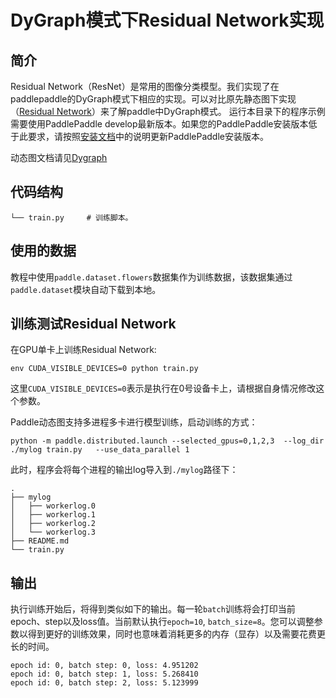 DyGraph模式下Residual Network实现
========

简介
--------
Residual Network（ResNet）是常用的图像分类模型。我们实现了在paddlepaddle的DyGraph模式下相应的实现。可以对比原先静态图下实现（[Residual Network](https://github.com/PaddlePaddle/models/tree/develop/PaddleCV/image_classification/models)）来了解paddle中DyGraph模式。
运行本目录下的程序示例需要使用PaddlePaddle develop最新版本。如果您的PaddlePaddle安装版本低于此要求，请按照[安装文档](http://www.paddlepaddle.org/docs/develop/documentation/zh/build_and_install/pip_install_cn.html)中的说明更新PaddlePaddle安装版本。

动态图文档请见[Dygraph](https://www.paddlepaddle.org.cn/documentation/docs/zh/develop/user_guides/howto/dygraph/DyGraph.html)


## 代码结构
```
└── train.py     # 训练脚本。
```

## 使用的数据

教程中使用`paddle.dataset.flowers`数据集作为训练数据，该数据集通过`paddle.dataset`模块自动下载到本地。

## 训练测试Residual Network

在GPU单卡上训练Residual Network:

```
env CUDA_VISIBLE_DEVICES=0 python train.py
```

这里`CUDA_VISIBLE_DEVICES=0`表示是执行在0号设备卡上，请根据自身情况修改这个参数。

Paddle动态图支持多进程多卡进行模型训练，启动训练的方式：
```
python -m paddle.distributed.launch --selected_gpus=0,1,2,3  --log_dir ./mylog train.py   --use_data_parallel 1
```
此时，程序会将每个进程的输出log导入到`./mylog`路径下：
```
.
├── mylog
│   ├── workerlog.0
│   ├── workerlog.1
│   ├── workerlog.2
│   └── workerlog.3
├── README.md
└── train.py
```

## 输出
执行训练开始后，将得到类似如下的输出。每一轮`batch`训练将会打印当前epoch、step以及loss值。当前默认执行`epoch=10`, `batch_size=8`。您可以调整参数以得到更好的训练效果，同时也意味着消耗更多的内存（显存）以及需要花费更长的时间。
```text
epoch id: 0, batch step: 0, loss: 4.951202
epoch id: 0, batch step: 1, loss: 5.268410
epoch id: 0, batch step: 2, loss: 5.123999
```
